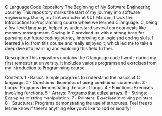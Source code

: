 C Language Code Repository
The Beginning of My Software Engineering Journey
This repository marks the start of my journey into software engineering. During my first semester at UET Mardan, I took the Introduction to Programming course where we learned C language. C, being a low-level language, helped us understand several core concepts like memory management. Coding in C provided us with a strong base for pursuing our future coding journey, improving our logic and coding skills. I learned a lot from this course and really enjoyed it, which led me to take a deep dive into learning and exploring this field further.

Description
This repository contains the C language code I wrote during my first semester at university. It includes various programs and exercises from my Introduction to Programming course.

Contents
1 - Basics: Simple programs to understand the basics of C language.
2 - Conditions: Examples of using conditional statements.
3 - Loops: Programs demonstrating the use of loops.
4 - Functions: Exercises involving functions.
5 - Arrays: Programs that utilize arrays.
6 - Strings: Examples of string manipulation.
7 - Pointers: Exercises involving pointers.
8 - Structures: Programs demonstrating the use of structures.
Feel free to let me know if there’s anything else you’d like to add or modify!
